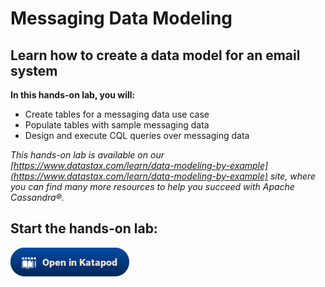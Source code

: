 # Messaging Data Modeling

## Learn how to create a data model for an email system

**In this hands-on lab, you will:**

* Create tables for a messaging data use case 
* Populate tables with sample messaging data
* Design and execute CQL queries over messaging data

_This hands-on lab is available on our [https://www.datastax.com/learn/data-modeling-by-example](https://www.datastax.com/learn/data-modeling-by-example) site, where you can find many more resources to help you succeed with Apache Cassandra®._

## Start the hands-on lab:

[![Open in KataPod](https://github.com/DataStax-Academy/katapod-shared-assets/blob/main/images/open-in-katapod.png)](https://gitpod.io/#https://github.com/DataStax-Academy/data-modeling-messaging-data/)

